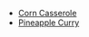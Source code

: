 - [Corn Casserole](https://recipes.simas.io/corncasserole)
- [Pineapple Curry](https://recipes.simas.io/pineapplecurry)